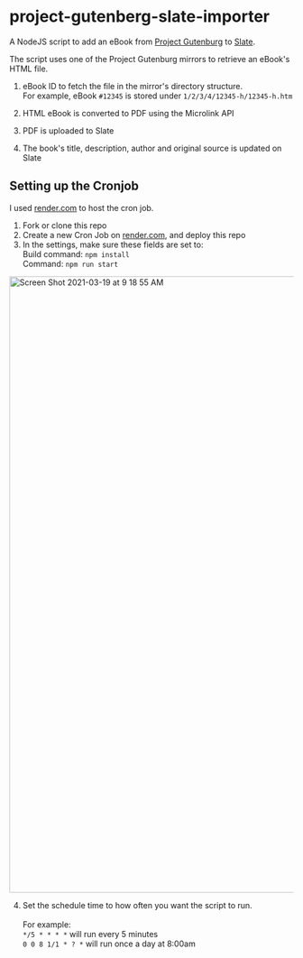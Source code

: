 # project-gutenberg-slate-importer

A NodeJS script to add an eBook from [Project Gutenburg](https://www.gutenberg.org/) to [Slate](https://www.slate.host).


The script uses one of the Project Gutenburg mirrors to retrieve an eBook's HTML file.

1. eBook ID to fetch the file in the mirror's directory structure. <br>
For example, eBook `#12345` is stored under `1/2/3/4/12345-h/12345-h.htm`

2. HTML eBook is converted to PDF using the Microlink API
3. PDF is uploaded to Slate
4. The book's title, description, author and original source is updated on Slate

## Setting up the Cronjob
I used [render.com](https://www.render.com/) to host the cron job. 

1. Fork or clone this repo 
2. Create a new Cron Job on [render.com](https://www.render.com/), and deploy this repo
3. In the settings, make sure these fields are set to:<br> 
Build command: `npm install`<br>
Command: `npm run start`<br>
<img width="1093" alt="Screen Shot 2021-03-19 at 9 18 55 AM" src="https://user-images.githubusercontent.com/60402678/111802911-24457080-8894-11eb-8947-595b1296cedf.png">

4. Set the schedule time to how often you want the script to run. <br><br>
For example:<br>
`*/5 * * * *` will run every 5 minutes<br />
`0 0 8 1/1 * ? *` will run once a day at 8:00am



